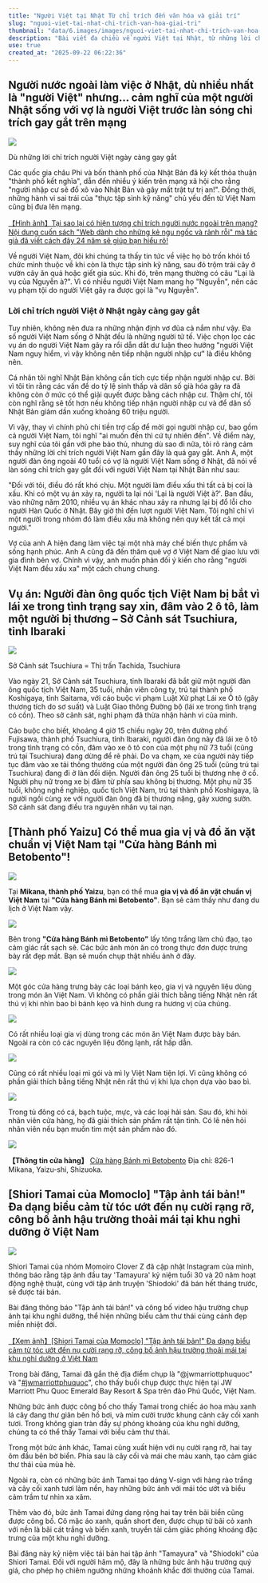 ```yaml
---
title: "Người Việt tại Nhật Từ chỉ trích đến văn hóa và giải trí"
slug: "nguoi-viet-tai-nhat-chi-trich-van-hoa-giai-tri"
thumbnail: "data/6.images/images/nguoi-viet-tai-nhat-chi-trich-van-hoa-giai-tri.webp"
description: "Bài viết đa chiều về người Việt tại Nhật, từ những lời chỉ trích, vụ án hình sự đến sự phát triển văn hóa ẩm thực và hoạt động giải trí có liên quan đến Việt Nam."
use: true
created_at: "2025-09-22 06:22:36"
---
```


## Người nước ngoài làm việc ở Nhật, dù nhiều nhất là "người Việt" nhưng... cảm nghĩ của một người Nhật sống với vợ là người Việt trước làn sóng chỉ trích gay gắt trên mạng

![](/images/20250922-01353276-shincho-000-1-view.webp)

Dù những lời chỉ trích người Việt ngày càng gay gắt

Các quốc gia châu Phi và bốn thành phố của Nhật Bản đã ký kết thỏa thuận "thành phố kết nghĩa", dẫn đến nhiều ý kiến trên mạng xã hội cho rằng "người nhập cư sẽ đổ xô vào Nhật Bản và gây mất trật tự trị an!". Đồng thời, những hành vi sai trái của "thực tập sinh kỹ năng" chủ yếu đến từ Việt Nam cũng bị đưa lên mạng.

[【Hình ảnh】Tại sao lại có hiện tượng chỉ trích người nước ngoài trên mạng? Nội dung cuốn sách "Web dành cho những kẻ ngu ngốc và rảnh rỗi" mà tác giả đã viết cách đây 24 năm sẽ giúp bạn hiểu rõ!](https://www.dailyshincho.jp/article/2025/09220600/?photo=2)

Về người Việt Nam, đôi khi chúng ta thấy tin tức về việc họ bỏ trốn khỏi tổ chức mình thuộc về khi còn là thực tập sinh kỹ năng, sau đó trộm trái cây ở vườn cây ăn quả hoặc giết gia súc. Khi đó, trên mạng thường có câu "Lại là vụ của Nguyễn à?". Vì có nhiều người Việt Nam mang họ "Nguyễn", nên các vụ phạm tội do người Việt gây ra được gọi là "vụ Nguyễn".

### Lời chỉ trích người Việt ở Nhật ngày càng gay gắt

Tuy nhiên, không nên đưa ra những nhận định vơ đũa cả nắm như vậy. Đa số người Việt Nam sống ở Nhật đều là những người tử tế. Việc chọn lọc các vụ án do người Việt Nam gây ra rồi dẫn dắt dư luận theo hướng "người Việt Nam nguy hiểm, vì vậy không nên tiếp nhận người nhập cư" là điều không nên.

Cá nhân tôi nghĩ Nhật Bản không cần tích cực tiếp nhận người nhập cư. Bởi vì tôi tin rằng các vấn đề do tỷ lệ sinh thấp và dân số già hóa gây ra đã không còn ở mức có thể giải quyết được bằng cách nhập cư. Thậm chí, tôi còn nghĩ rằng sẽ tốt hơn nếu không tiếp nhận người nhập cư và để dân số Nhật Bản giảm dần xuống khoảng 60 triệu người.

Vì vậy, thay vì chính phủ chi tiền trợ cấp để mời gọi người nhập cư, bao gồm cả người Việt Nam, tôi nghĩ "ai muốn đến thì cứ tự nhiên đến". Về điểm này, suy nghĩ của tôi gần với phe bảo thủ, nhưng dù sao đi nữa, tôi rõ ràng cảm thấy những lời chỉ trích người Việt Nam gần đây là quá gay gắt. Anh A, một người đàn ông ngoài 40 tuổi có vợ là người Việt Nam sống ở Nhật, đã nói về làn sóng chỉ trích gay gắt đối với người Việt Nam tại Nhật Bản như sau:

"Đối với tôi, điều đó rất khó chịu. Một người làm điều xấu thì tất cả bị coi là xấu. Khi có một vụ án xảy ra, người ta lại nói 'Lại là người Việt à?'. Ban đầu, vào những năm 2010, nhiều vụ án khác nhau xảy ra nhưng lại bị đổ lỗi cho người Hàn Quốc ở Nhật. Bây giờ thì đến lượt người Việt Nam. Tôi nghĩ chỉ vì một người trong nhóm đó làm điều xấu mà không nên quy kết tất cả mọi người."

Vợ của anh A hiện đang làm việc tại một nhà máy chế biến thực phẩm và sống hạnh phúc. Anh A cũng đã đến thăm quê vợ ở Việt Nam để giao lưu với gia đình bên vợ. Chính vì vậy, anh muốn phản đối ý kiến cho rằng "người Việt Nam đều xấu xa" một cách chung chung.

## Vụ án: Người đàn ông quốc tịch Việt Nam bị bắt vì lái xe trong tình trạng say xỉn, đâm vào 2 ô tô, làm một người bị thương – Sở Cảnh sát Tsuchiura, tỉnh Ibaraki

![](/images/20250921-00000009-ibaraki-000-2-view.webp)

Sở Cảnh sát Tsuchiura = Thị trấn Tachida, Tsuchiura

Vào ngày 21, Sở Cảnh sát Tsuchiura, tỉnh Ibaraki đã bắt giữ một người đàn ông quốc tịch Việt Nam, 35 tuổi, nhân viên công ty, trú tại thành phố Koshigaya, tỉnh Saitama, với cáo buộc vi phạm Luật Xử phạt Lái xe Ô tô (gây thương tích do sơ suất) và Luật Giao thông Đường bộ (lái xe trong tình trạng có cồn). Theo sở cảnh sát, nghi phạm đã thừa nhận hành vi của mình.

Cáo buộc cho biết, khoảng 4 giờ 15 chiều ngày 20, trên đường phố Fujisawa, thành phố Tsuchiura, tỉnh Ibaraki, người đàn ông này đã lái xe ô tô trong tình trạng có cồn, đâm vào xe ô tô con của một phụ nữ 73 tuổi (cũng trú tại Tsuchiura) đang dừng để rẽ phải. Do va chạm, xe của người này tiếp tục đâm vào xe tải thông thường của một người đàn ông 25 tuổi (cũng trú tại Tsuchiura) đang đi ở làn đối diện. Người đàn ông 25 tuổi bị thương nhẹ ở cổ. Người phụ nữ trong xe bị đâm từ phía sau không bị thương. Một phụ nữ 35 tuổi, không nghề nghiệp, quốc tịch Việt Nam, trú tại thành phố Koshigaya, là người ngồi cùng xe với người đàn ông đã bị thương nặng, gãy xương sườn. Sở cảnh sát đang điều tra nguyên nhân vụ tai nạn.

## [Thành phố Yaizu] Có thể mua gia vị và đồ ăn vặt chuẩn vị Việt Nam tại "Cửa hàng Bánh mì Betobento"!

![](/images/title-1758450018403.webp)

Tại **Mikana, thành phố Yaizu**, bạn có thể mua **gia vị và đồ ăn vặt chuẩn vị Việt Nam** tại **"Cửa hàng Bánh mì Betobento"**. Bạn sẽ cảm thấy như đang du lịch ở Việt Nam vậy.

![](/images/image-1758450411396.webp)

Bên trong **"Cửa hàng Bánh mì Betobento"** lấy tông trắng làm chủ đạo, tạo cảm giác rất sạch sẽ. Các bức ảnh món ăn có trong thực đơn được trưng bày rất đẹp mắt. Bạn sẽ muốn chụp thật nhiều ảnh ở đây.

![](/images/image-1758450435713.webp)

Một góc cửa hàng trưng bày các loại bánh kẹo, gia vị và nguyên liệu dùng trong món ăn Việt Nam. Vì không có phần giải thích bằng tiếng Nhật nên rất thú vị khi nhìn bao bì bánh kẹo và hình dung ra hương vị của chúng.

![](/images/image-1758450467953.webp)

Có rất nhiều loại gia vị dùng trong các món ăn Việt Nam được bày bán. Ngoài ra còn có các nguyên liệu đông lạnh, rất hấp dẫn.

![](/images/image-1758450494138.webp)

Cũng có rất nhiều loại mì gói và mì ly Việt Nam tiện lợi. Vì cũng không có phần giải thích bằng tiếng Nhật nên rất thú vị khi lựa chọn dựa vào bao bì.

![](/images/image-1758450532822.webp)

Trong tủ đông có cá, bạch tuộc, mực, và các loại hải sản. Sau đó, khi hỏi nhân viên cửa hàng, họ đã giải thích sản phẩm rất tận tình. Có lẽ nên hỏi nhân viên nếu bạn muốn tìm một sản phẩm nào đó.

![](/images/image-1758450552549.webp)

**【Thông tin cửa hàng】**
[Cửa hàng Bánh mì Betobento](https://betobento.biz-option.com/index)
Địa chỉ: 826-1 Mikana, Yaizu-shi, Shizuoka.

## [Shiori Tamai của Momoclo] "Tập ảnh tái bản!" Đa dạng biểu cảm từ tóc ướt đến nụ cười rạng rỡ, công bố ảnh hậu trường thoải mái tại khu nghỉ dưỡng ở Việt Nam

![](/images/20250921-22182468-jnn-000-1-view.webp)

Shiori Tamai của nhóm Momoiro Clover Z đã cập nhật Instagram của mình, thông báo rằng tập ảnh đầu tay 'Tamayura' kỷ niệm tuổi 30 và 20 năm hoạt động nghệ thuật, cùng với tập ảnh truyện 'Shiodoki' đã bán hết tháng trước, sẽ được tái bản.

Bài đăng thông báo "Tập ảnh tái bản!" và công bố video hậu trường chụp ảnh tại khu nghỉ dưỡng, thể hiện những biểu cảm thư thái cùng cảnh đẹp miền nhiệt đới.

[【Xem ảnh】[Shiori Tamai của Momoclo] "Tập ảnh tái bản!" Đa dạng biểu cảm từ tóc ướt đến nụ cười rạng rỡ, công bố ảnh hậu trường thoải mái tại khu nghỉ dưỡng ở Việt Nam](https://newsdig.tbs.co.jp/articles/gallery/2182468?utm_source=news.yahoo.co.jp&utm_medium=referral&utm_campaign=partnerLink&ex_position=photo&ex_id=2182468&image=2)

Trong bài đăng, Tamai đã gắn thẻ địa điểm chụp là "@jwmarriottphuquoc" và "[#jwmarriottphuquoc](https://news.yahoo.co.jp/search?p=%EF%BC%83jwmarriotphuquoc&source=article-body)", cho thấy buổi chụp được thực hiện tại JW Marriott Phu Quoc Emerald Bay Resort & Spa trên đảo Phú Quốc, Việt Nam.

Những bức ảnh được công bố cho thấy Tamai trong chiếc áo hoa màu xanh lá cây đang thư giãn bên hồ bơi, và mỉm cười trước khung cảnh cây cối xanh tươi. Trong không gian tràn đầy sự phóng khoáng của khu nghỉ dưỡng, chúng ta có thể thấy Tamai với biểu cảm thư thái.

Trong một bức ảnh khác, Tamai cũng xuất hiện với nụ cười rạng rỡ, hai tay ôm đầu bên bờ biển. Phía sau là cây cối và mái che màu xanh, tạo cảm giác thư thái của mùa hè.

Ngoài ra, còn có những bức ảnh Tamai tạo dáng V-sign với hàng rào trắng và cây cối xanh tươi làm nền, hay những bức ảnh với mái tóc ướt và biểu cảm trầm tư nhìn xa xăm.

Thêm vào đó, bức ảnh Tamai đứng dang rộng hai tay trên bãi biển cũng được công bố. Cô mặc áo xanh, quần short đen, được chụp từ bãi cỏ xanh với nền là bãi cát trắng và biển xanh, truyền tải cảm giác phóng khoáng đặc trưng của một khu nghỉ dưỡng.

Bài đăng này kỷ niệm việc tái bản hai tập ảnh "Tamayura" và "Shiodoki" của Shiori Tamai. Đối với người hâm mộ, đây là những bức ảnh hậu trường quý giá, cho phép họ chiêm ngưỡng những khoảnh khắc đời thường của Tamai.